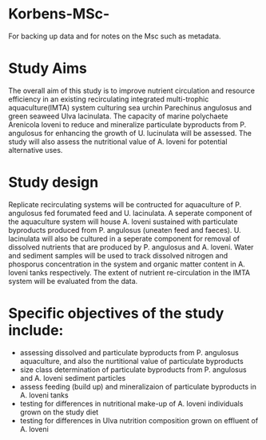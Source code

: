 # Korbens-MSc-
For backing up data and for notes on the Msc such as metadata. 

# Study Aims
The overall aim of this study is to improve nutrient circulation and resource efficiency in an existing recirculating integrated multi-trophic aquaculture(IMTA) system culturing sea urchin Parechinus angulosus and green seaweed Ulva lacinulata. The capacity of marine polychaete Arenicola loveni to reduce and mineralize particulate byproducts from P. angulosus for enhancing the growth of U. lucinulata will be assessed. The study will also assess the nutritional value of A. loveni for potential alternative uses. 

# Study design
Replicate recirculating systems will be contructed for aquaculture of P. angulosus fed forumated feed and U. lacinulata. A seperate component of the aquaculture system will house A. loveni sustained with particulate byproducts produced from P. angulosus (uneaten feed and faeces). U. lacinulata will also be cultured in a seperate component for removal of dissolved nutrients that are produced by P. angulosus and A. loveni. Water and sediment samples will be used to track dissolved nitrogen and phosporus concentration in the system and organic matter content in A. loveni tanks respectively. The extent of nutrient re-circulation in the IMTA system will be evaluated from the data. 

# Specific objectives of the study include: 
- assessing dissolved and particulate byproducts from P. angulosus aquaculture, and also the nurtitional value of particulate byproducts
- size class determination of particulate byproducts from P. angulosus and A. loveni sediment particles
- assess feeding (build up) and mineralizaion of particulate byproducts in A. loveni tanks 
- testing for differences in nutritional make-up of A. loveni individuals grown on the study diet
- testing for differences in Ulva nutrition composition grown on effluent of A. loveni


